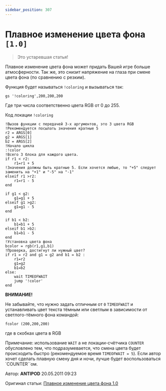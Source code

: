 ```yaml
---
sidebar_position: 307
---
```


# Плавное изменение цвета фона `[1.0]`
<!-- [:informarch_transformation] -->

> Это устаревшая статья!

Плавное изменение цвета фона может придать Вашей игре больше атмосферности. Так же, это снизит напряжение на глаза при смене цвета фона (по сравнению с резким).

Функция будет называться `!coloring` и вызываться так:

```qsp
gs '!coloring',200,200,200
```

Где три числа соответственно цвета RGB от 0 до 255.

Код локации `!coloring`
```qsp
!Вызов функции с передачей 3-х аргументов, это 3 цвета RGB
!Рекомендуется посылать значения кратные 5
r2 = ARGS[0]    
g2 = ARGS[1]    
b2 = ARGS[2]
!Начало цикла
:!color        
!Всего 3 блока для каждого цвета. 
if r1 < r2:        
    r1=r1 + 5    
!Значения должны быть кратные 5. Если хочется любые, то "+5" следует заменить на "+1" и "-5" на "-1"
elseif r1 >r2:
    r1=r1 - 5
end

if g1 < g2:
    g1=g1 + 5    
elseif g1 >g2:
    g1=g1 - 5
end

if b1 < b2:
    b1=b1 + 5
elseif b1 >b2:
    b1=b1 - 5
end
!Установка цвета фона
bcolor = rgb(r1,g1,b1) 
!Проверка, достигнут ли нужный цвет?
if r1 = r2 and g1 = g2 and b1 = b2 :
    r1=r2
    g1=g2
    b1=b2
else:
    wait TIMEOFWAIT
    jump '!color'
end
```

**ВНИМАНИЕ!**

Не забывайте, что нужно задать отличным от `0` `TIMEOFWAIT` и устанавливать цвет текста тёмным или светлым в зависимости от светлого-тёмного фона командой:

```qsp
fcolor (200,200,200)
```

где в скобках цвета в RGB

Примечание: использование `WAIT` а не локации-счётчика `COUNTER` обусловлено тем, что подразумевается, что смена цвета будет происходить быстро (рекомендуемое время `TIMEOFWAIT = 5`). Если автор хочет сделать плавную смену дня и ночи, лучше будет воспользоваться `COUNTER``ом.

Автор: **ANTIPOD**
20.05.2011 09:23

Оригинал статьи: [Плавное изменение цвета фона 1.0](https://qsp.org/index.php?option=com_content&view=article&id=112:2011-05-20-06-23-02&catid=36:2009-02-19-06-11-21&Itemid=76)

